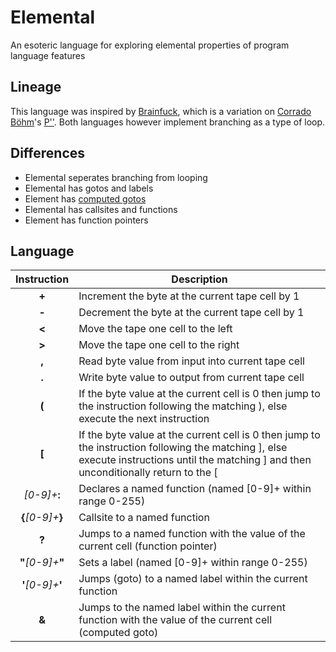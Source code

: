 # Elemental
An esoteric language for exploring elemental properties of program language features

## Lineage
This language was inspired by [Brainfuck](https://en.wikipedia.org/wiki/Brainfuck), which is a variation on [Corrado Böhm](https://en.wikipedia.org/wiki/Corrado_Böhm)'s [P''](https://esolangs.org/wiki/P%E2%80%B2%E2%80%B2). Both languages however implement branching as a type of loop. 

## Differences
- Elemental seperates branching from looping
- Elemental has gotos and labels
- Element has [computed gotos](http://gcc.gnu.org/onlinedocs/gcc/Labels-as-Values.html)
- Elemental has callsites and functions
- Element has function pointers

## Language

| Instruction | Description                                                                                                                                                                               |
|:-----------:|-------------------------------------------------------------------------------------------------------------------------------------------------------------------------------------------|
|      **+**      | Increment the byte at the current tape cell by 1                                                                                                                                          |
|      **-**      | Decrement the byte at the current tape cell by 1                                                                                                                                          |
|      **<**      | Move the tape one cell to the left                                                                                                                                                        |
|      **>**      | Move the tape one cell to the right                                                                                                                                                       |
|      **,**      | Read byte value from input into current tape cell                                                                                                                                         |
|      **.**      | Write byte value to output from current tape cell                                                                                                                                         |
|      **(**      | If the byte value at the current cell is 0 then jump to the instruction following the matching ), else execute the next instruction                                                       |
|      **[**      | If the byte value at the current cell is 0 then jump to the instruction following the matching ], else execute instructions until the matching ] and then unconditionally return to the [ |
|  *[0-9]+***:**  | Declares a named function (named [0-9]+ within range 0-255)                                                                                                                               |
|  **{***[0-9]+***}** | Callsite to a named function                                                                                                                                                              |
|      **?**      | Jumps to a named function with the value of the current cell (function pointer)                                                                                                           |
|  **"***[0-9]+***"** | Sets a label (named [0-9]+ within range 0-255)                                                                                                                                            |
|  **'***[0-9]+***'** | Jumps (goto) to a named label within the current function                                                                                                                                 |
|      **&**      | Jumps to the named label within the current function with the value of the current cell (computed goto)                                                                                   |

